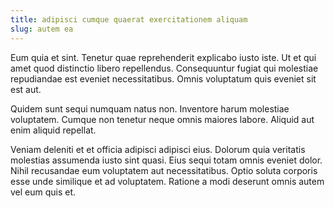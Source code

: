 ```yaml
---
title: adipisci cumque quaerat exercitationem aliquam
slug: autem ea
---
```


Eum quia et sint. Tenetur quae reprehenderit explicabo iusto iste. Ut et qui amet quod distinctio libero repellendus. Consequuntur fugiat qui molestiae repudiandae est eveniet necessitatibus. Omnis voluptatum quis eveniet sit est aut.

Quidem sunt sequi numquam natus non. Inventore harum molestiae voluptatem. Cumque non tenetur neque omnis maiores labore. Aliquid aut enim aliquid repellat.

Veniam deleniti et et officia adipisci adipisci eius. Dolorum quia veritatis molestias assumenda iusto sint quasi. Eius sequi totam omnis eveniet dolor. Nihil recusandae eum voluptatem aut necessitatibus. Optio soluta corporis esse unde similique et ad voluptatem. Ratione a modi deserunt omnis autem vel eum quis et.
